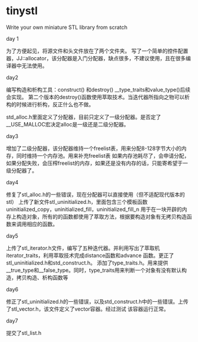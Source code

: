 # tinystl
Write your own miniature STL library from scratch

day 1

为了方便起见，将源文件和头文件放在了两个文件夹。
写了一个简单的控件配置器，JJ::allocator，该分配器是入门分配器，缺点很多，不建议使用，且在很多编译器中无法使用。

day2

编写构造和析构工具：construct() 和destroy()
__type_traits<T>和value_type()后续会实现。
第二个版本的destroy()函数使用萃取技术。当迭代器所指向之物可以析构的时候进行析构，反正什么也不做。

std_alloc.h里面定义了分配器，目前只定义了一级分配器。是否定了__USE_MALLOC宏决定alloc是一级还是二级分配器。

day3

增加了二级分配器，该分配器维持一个freelist表，用来分配8-128字节大小的内存，同时维持一个内存池。用来补充freelist表
如果内存池耗尽了，会申请分配，如果分配失败，会压榨freelist的内存，如果还是没有内存的话，只能寄希望于一级分配器了。

day4

修复了stl_alloc.h的一些错误，现在分配器可以直接使用（但不适配现代版本的stl）
上传了新文件stl_uninitialized.h，里面包含三个模板函数uninitialized_copy，uninitialized_fill，uninitialized_fill_n
用于在一块开辟的内存上构造对象，所有的的函数都使用了萃取方法，根据要构造对象有无拷贝构造函数来调用相应的函数。

day5

上传了stl_iterator.h文件，编写了五种迭代器。并利用写出了萃取机iterator_traits，利用萃取技术完成distance函数和advance
函数。更正了stl_uninitialized.h和std_construct.h。
添加了type_traits.h。用来提供__true_type和__false_type。同时，type_traits用来判断一个对象有没有默认构造，拷贝构造、析构函数等

day6

修正了stl_uninitialized.h的一些错误，以及std_construct.h中的一些错误。上传了stl_vector.h，该文件定义了vector容器。经过测试
该容器运行正常。

day7

提交了stl_list.h
